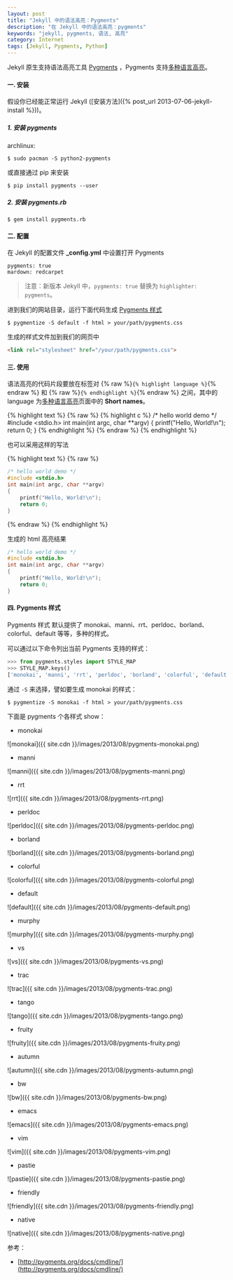 ```yaml
---
layout: post
title: "Jekyll 中的语法高亮：Pygments"
description: "在 Jekyll 中的语法高亮：pygments"
keywords: "jekyll, pygments, 语法, 高亮"
category: Internet
tags: [Jekyll, Pygments, Python]
---
```


Jekyll 原生支持语法高亮工具 [Pygments](http://pygments.org/) ，Pygments 支持[多种语言高亮](http://pygments.org/docs/lexers/)。

#### 一. 安装

假设你已经能正常运行 Jekyll ([安装方法]({% post_url 2013-07-06-jekyll-install %}))。

##### 1. 安装 pygments

archlinux:

    $ sudo pacman -S python2-pygments

或直接通过 pip 来安装

    $ pip install pygments --user

<!-- more -->
##### 2. 安装 pygments.rb

    $ gem install pygments.rb

#### 二. 配置

在 Jekyll 的配置文件 **_config.yml** 中设置打开 Pygments

    pygments: true
    mardown: redcarpet

> 注意：新版本 Jekyll 中，`pygments: true` 替换为 `highlighter: pygments`。

进到我们的网站目录，运行下面代码生成 [Pygments 样式](#pygments)

    $ pygmentize -S default -f html > your/path/pygments.css

生成的样式文件加到我们的网页中

```html
<link rel="stylesheet" href="/your/path/pygments.css">
```

#### 三. 使用

语法高亮的代码片段要放在标签对 {% raw %}`{% highlight language %}`{% endraw %} 和 {% raw %}`{% endhighlight %}`{% endraw %} 之间，其中的 language 为[多种语言高亮](http://pygments.org/docs/lexers/)页面中的 **Short names**。

{% highlight text %}
{% raw %}
{% highlight c %}
/* hello world demo */
#include <stdio.h>
int main(int argc, char **argv)
{
    printf("Hello, World!\n");
    return 0;
}
{% endhighlight %}
{% endraw %}
{% endhighlight %}

也可以采用这样的写法

{% highlight text %}
{% raw %}
```c
/* hello world demo */
#include <stdio.h>
int main(int argc, char **argv)
{
    printf("Hello, World!\n");
    return 0;
}
```
{% endraw %}
{% endhighlight %}

生成的 html 高亮结果

```c
/* hello world demo */
#include <stdio.h>
int main(int argc, char **argv)
{
    printf("Hello, World!\n");
    return 0;
}
```

#### 四. Pygments 样式

<span id=pygments>Pygments 样式</span> 默认提供了 monokai、manni、rrt、perldoc、borland、colorful、default 等等，多种的样式。

可以通过以下命令列出当前 Pygments 支持的样式：

```python
>>> from pygments.styles import STYLE_MAP
>>> STYLE_MAP.keys()
['monokai', 'manni', 'rrt', 'perldoc', 'borland', 'colorful', 'default', 'murphy', 'vs', 'trac', 'tango', 'fruity', 'autumn', 'bw', 'emacs', 'vim', 'pastie', 'friendly', 'native']
```

通过 `-S` 来选择，譬如要生成 monokai 的样式：

    $ pygmentize -S monokai -f html > your/path/pygments.css

下面是 pygments 个各样式 show：

- monokai

![monokai]({{ site.cdn }}/images/2013/08/pygments-monokai.png)

- manni

![manni]({{ site.cdn }}/images/2013/08/pygments-manni.png)

- rrt

![rrt]({{ site.cdn }}/images/2013/08/pygments-rrt.png)

- perldoc

![perldoc]({{ site.cdn }}/images/2013/08/pygments-perldoc.png)

- borland

![borland]({{ site.cdn }}/images/2013/08/pygments-borland.png)

- colorful

![colorful]({{ site.cdn }}/images/2013/08/pygments-colorful.png)

- default

![default]({{ site.cdn }}/images/2013/08/pygments-default.png)

- murphy

![murphy]({{ site.cdn }}/images/2013/08/pygments-murphy.png)

- vs

![vs]({{ site.cdn }}/images/2013/08/pygments-vs.png)

- trac

![trac]({{ site.cdn }}/images/2013/08/pygments-trac.png)

- tango

![tango]({{ site.cdn }}/images/2013/08/pygments-tango.png)

- fruity

![fruity]({{ site.cdn }}/images/2013/08/pygments-fruity.png)

- autumn

![autumn]({{ site.cdn }}/images/2013/08/pygments-autumn.png)

- bw

![bw]({{ site.cdn }}/images/2013/08/pygments-bw.png)

- emacs

![emacs]({{ site.cdn }}/images/2013/08/pygments-emacs.png)

- vim

![vim]({{ site.cdn }}/images/2013/08/pygments-vim.png)

- pastie

![pastie]({{ site.cdn }}/images/2013/08/pygments-pastie.png)

- friendly

![friendly]({{ site.cdn }}/images/2013/08/pygments-friendly.png)

- native

![native]({{ site.cdn }}/images/2013/08/pygments-native.png)

参考：

* [http://pygments.org/docs/cmdline/](http://pygments.org/docs/cmdline/)
